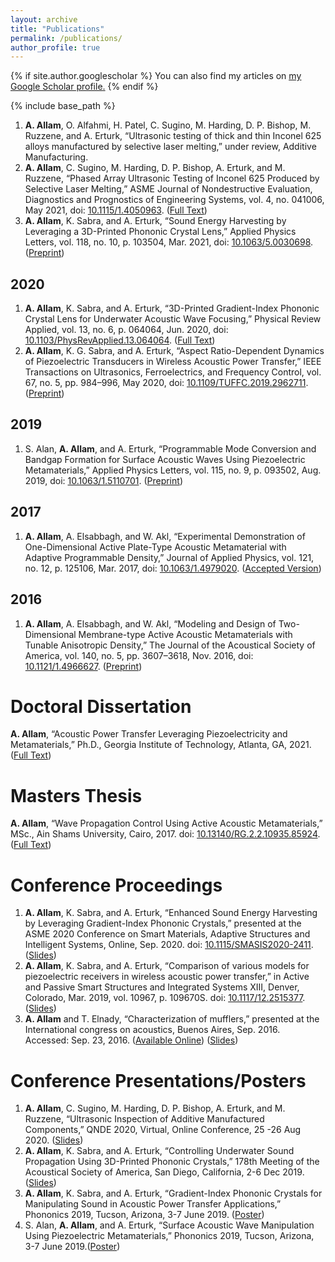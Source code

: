 ```yaml
---
layout: archive
title: "Publications"
permalink: /publications/
author_profile: true
---
```


{% if site.author.googlescholar %}
  You can also find my articles on <u><a href="{{site.author.googlescholar}}">my Google Scholar profile</a>.</u>
{% endif %}

{% include base_path %}

1. __A. Allam__, O. Alfahmi, H. Patel, C. Sugino, M. Harding, D. P. Bishop, M. Ruzzene, and A. Erturk, “Ultrasonic testing of thick and thin Inconel 625 alloys manufactured by selective laser melting,” under review, Additive Manufacturing.
1. __A. Allam__, C. Sugino, M. Harding, D. P. Bishop, A. Erturk, and M. Ruzzene, “Phased Array Ultrasonic Testing of Inconel 625 Produced by Selective Laser Melting,” ASME Journal of Nondestructive Evaluation, Diagnostics and Prognostics of Engineering Systems, vol. 4, no. 041006, May 2021, doi: [10.1115/1.4050963]( https://doi.org/10.1115/1.4050963). ([Full Text]({{site.base_path}}/files/papers/allam_phased_2021.pdf))
1. __A. Allam__, K. Sabra, and A. Erturk, “Sound Energy Harvesting by Leveraging a 3D-Printed Phononic Crystal Lens,” Applied Physics Letters, vol. 118, no. 10, p. 103504, Mar. 2021, doi: [10.1063/5.0030698](https://doi.org/10.1063/5.0030698). ([Preprint]({{site.base_path}}/files/papers/allam_sound_2021.pdf))
## 2020
1. __A. Allam__, K. Sabra, and A. Erturk, “3D-Printed Gradient-Index Phononic Crystal Lens for Underwater Acoustic Wave Focusing,” Physical Review Applied, vol. 13, no. 6, p. 064064, Jun. 2020, doi: [10.1103/PhysRevApplied.13.064064](https://doi.org/10.1103/PhysRevApplied.13.064064). ([Full Text]({{site.base_path}}/files/papers/allam_3Dprinted_2020.pdf))
1. __A. Allam__, K. G. Sabra, and A. Erturk, “Aspect Ratio-Dependent Dynamics of Piezoelectric Transducers in Wireless Acoustic Power Transfer,” IEEE Transactions on Ultrasonics, Ferroelectrics, and Frequency Control, vol. 67, no. 5, pp. 984–996, May 2020, doi: [10.1109/TUFFC.2019.2962711](https://doi.org/10.1109/TUFFC.2019.2962711). ([Preprint]({{site.base_path}}/files/papers/allam_aspect_2020.pdf))
## 2019
1. S. Alan, __A. Allam__, and A. Erturk, “Programmable Mode Conversion and Bandgap Formation for Surface Acoustic Waves Using Piezoelectric Metamaterials,” Applied Physics Letters, vol. 115, no. 9, p. 093502, Aug. 2019, doi: [10.1063/1.5110701](https://doi.org/10.1063/1.5110701). ([Preprint]({{site.base_path}}/files/papers/alan_programmable_2019.pdf))
## 2017
1. __A. Allam__, A. Elsabbagh, and W. Akl, “Experimental Demonstration of One-Dimensional Active Plate-Type Acoustic Metamaterial with Adaptive Programmable Density,” Journal of Applied Physics, vol. 121, no. 12, p. 125106, Mar. 2017, doi: [10.1063/1.4979020](https://doi.org/10.1063/1.4979020). ([Accepted Version]({{site.base_path}}/files/papers/allam_experimental_2017.pdf))
## 2016
1. __A. Allam__, A. Elsabbagh, and W. Akl, “Modeling and Design of Two-Dimensional Membrane-type Active Acoustic Metamaterials with Tunable Anisotropic Density,” The Journal of the Acoustical Society of America, vol. 140, no. 5, pp. 3607–3618, Nov. 2016, doi: [10.1121/1.4966627](https://doi.org/10.1121/1.4966627). ([Preprint]({{site.base_path}}/files/papers/allam_modeling_2016.pdf))

# Doctoral Dissertation
__A. Allam__, “Acoustic Power Transfer Leveraging Piezoelectricity and Metamaterials,” Ph.D., Georgia Institute of Technology, Atlanta, GA, 2021. ([Full Text]({{site.base_path}}/files/allam_dissertation_2021.pdf))
# Masters Thesis
__A. Allam__, “Wave Propagation Control Using Active Acoustic Metamaterials,” MSc., Ain Shams University, Cairo, 2017. doi: [10.13140/RG.2.2.10935.85924](https://doi.org/10.13140/RG.2.2.10935.85924). ([Full Text]({{site.base_path}}/files/papers/allam_wave_2018.pdf))

# Conference Proceedings
1. __A. Allam__, K. Sabra, and A. Erturk, “Enhanced Sound Energy Harvesting by Leveraging Gradient-Index Phononic Crystals,” presented at the ASME 2020 Conference on Smart Materials, Adaptive Structures and Intelligent Systems, Online, Sep. 2020. doi: [10.1115/SMASIS2020-2411](https://doi.org/10.1115/SMASIS2020-2411). ([Slides]({{site.base_path}}/files/slides/allam_SMASIS_2020.pdf))
1. __A. Allam__, K. Sabra, and A. Erturk, “Comparison of various models for piezoelectric receivers in wireless acoustic power transfer,” in Active and Passive Smart Structures and Integrated Systems XIII, Denver, Colorado, Mar. 2019, vol. 10967, p. 109670S. doi: [10.1117/12.2515377](https://doi.org/10.1117/12.2515377). ([Slides]({{site.base_path}}/files/slides/allam_SPIE_2019.pdf))
1. __A. Allam__ and T. Elnady, “Characterization of mufflers,” presented at the International congress on acoustics, Buenos Aires, Sep. 2016. Accessed: Sep. 23, 2016. ([Available Online](http://www.ica2016.org.ar/ica2016proceedings/ica2016/ICA2016-0882.pdf)) ([Slides]({{site.base_path}}/files/slides/allam_ICA_2016.pdf))

# Conference Presentations/Posters
1. __A. Allam__, C. Sugino, M. Harding, D. P. Bishop, A. Erturk, and M. Ruzzene, “Ultrasonic Inspection of Additive Manufactured Components,” QNDE 2020, Virtual, Online Conference, 25 -26 Aug 2020. ([Slides]({{site.base_path}}/files/slides/allam_QNDE_2020.pdf))
1. __A. Allam__, K. Sabra, and A. Erturk, “Controlling Underwater Sound Propagation Using 3D-Printed Phononic Crystals,” 178th Meeting of the Acoustical Society of America, San Diego, California, 2-6 Dec 2019. ([Slides]({{site.base_path}}/files/slides/allam_ASA_2019.pdf))
1. __A. Allam__, K. Sabra, and A. Erturk, “Gradient-Index Phononic Crystals for Manipulating Sound in Acoustic Power Transfer Applications,” Phononics 2019, Tucson, Arizona, 3-7 June 2019. ([Poster]({{site.base_path}}/files/slides/allam_phononics_2019.pdf))
1. S. Alan, __A. Allam__, and A. Erturk, “Surface Acoustic Wave Manipulation Using Piezoelectric Metamaterials,” Phononics 2019, Tucson, Arizona, 3-7 June 2019.([Poster]({{site.base_path}}/files/slides/alan_phononics_2019.pdf))



